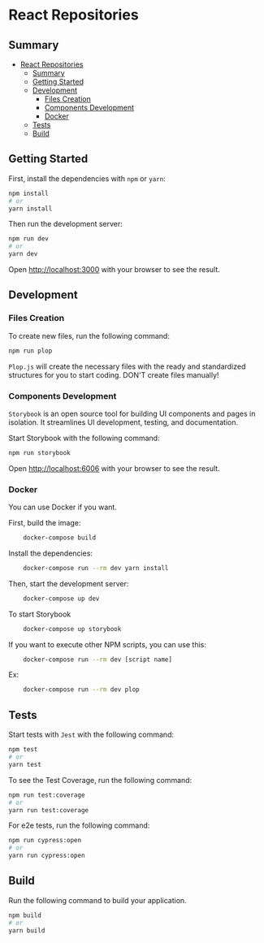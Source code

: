 # React Repositories

## Summary

- [React Repositories](#react-repositories)
  - [Summary](#summary)
  - [Getting Started](#getting-started)
  - [Development](#development)
    - [Files Creation](#files-creation)
    - [Components Development](#components-development)
    - [Docker](#docker)
  - [Tests](#tests)
  - [Build](#build)

## Getting Started

First, install the dependencies with `npm` or `yarn`:

```bash
npm install
# or
yarn install
```

Then run the development server:

```bash
npm run dev
# or
yarn dev
```

Open [http://localhost:3000](http://localhost:3000) with your browser to see the result.

## Development

### Files Creation

To create new files, run the following command:

```bash
npm run plop
```

`Plop.js` will create the necessary files with the ready and standardized structures for you to start coding. DON'T create files manually!

### Components Development

`Storybook` is an open source tool for building UI components and pages in isolation. It streamlines UI development, testing, and documentation.

Start Storybook with the following command:

```bash
npm run storybook
```

Open [http://localhost:6006](http://localhost:6006) with your browser to see the result.

### Docker

You can use Docker if you want.

First, build the image:

```bash
    docker-compose build
```

Install the dependencies:

```bash
    docker-compose run --rm dev yarn install
```

Then, start the development server:

```bash
    docker-compose up dev
```

To start Storybook

```bash
    docker-compose up storybook
```

If you want to execute other NPM scripts, you can use this:

```bash
    docker-compose run --rm dev [script name]
```

Ex:

```bash
    docker-compose run --rm dev plop
```


## Tests

Start tests with `Jest` with the following command:

```bash
npm test
# or
yarn test
```

To see the Test Coverage, run the following command:

```bash
npm run test:coverage
# or
yarn run test:coverage
```

For e2e tests, run the following command:

```bash
npm run cypress:open
# or
yarn run cypress:open
```

## Build

Run the following command to build your application.

```bash
npm build
# or
yarn build
```